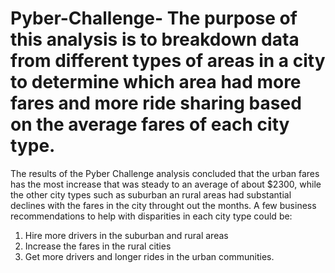 # Pyber-Challenge- The purpose of this analysis is to breakdown data from different types of areas in a city to determine which area had more fares and more ride sharing based on the average fares of each city type. 
The results of the Pyber Challenge analysis concluded that the urban fares has the most increase that was steady to an average of about $2300, while the other city types such as suburban an rural areas had substantial declines with the fares in the city throught out the months. 
A few business recommendations to help with disparities in each city type could be:
1. Hire more drivers in the suburban and rural areas
2. Increase the fares in the rural cities
3. Get more drivers and longer rides in the urban communities. 
